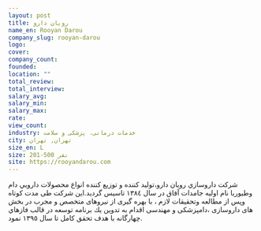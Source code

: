 ```yaml
---
layout: post
title: رویان دارو
name_en: Rooyan Darou
company_slug: rooyan-darou
logo: 
cover: 
company_count:
founded:
location: ""
total_review: 
total_interview: 
salary_avg: 
salary_min: 
salary_max: 
rate: 
view_count: 
industry: خدمات درمانی، پزشکی و سلامت
city: تهران, تهران
size_en: L
size: 201-500 نفر
site: https://rooyandarou.com
---
```


شرکت داروسازي رويان دارو،توليد كننده و توزيع كننده انواع محصولات دارويي دام وطيوربا نام اوليه جامدات آفاق در سال ١٣٨٤ تاسيس گرديد.اين شركت طی مدت کوتاه وپس از مطالعه وتحقيقات لازم ، با بهره گیری از نیروهای متخصص و مجرب در بخش های داروسازی ،دامپزشکی و مهندسی اقدام  به تدوين يك برنامه توسعه در قالب  فازهاي چهارگانه با هدف تحقق كامل  تا سال ١٣٩٥ نمود.
